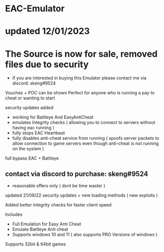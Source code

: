 # EAC-Emulator
# updated 12/01/2023
# The Source is now for sale, removed files due to security
- if you are interested in buying this Emulator please contact me via discord: skeng#9524

Vouches + POC can be shown 
Perfect for anyone who is running a pay to cheat or wanting to start 

security updates added

- working for Battleye And EasyAntiCheat 
- emulates Integrity checks ( allowing you to connect to servers without having eac running )
- fully stops EAC Heartbeat 
- fully disables anti-cheat service from running ( spoofs server packets to allow connection to game servers even though anti-cheat is not running on the system )

full bypass EAC + Battleye 

## contact via discord to purchase: skeng#9524
- reasonable offers only ( dont be time waster )

updated 21/09/22
security updates + new loading methods ( new exploits )



Added better integrity checks for faster client speed

Includes 
- Full Emulation for Easy Anti Cheat 
- Emulate Battleye Anti cheat
- Supports windows 10 and 11 ( also supports PRO Versions of windows )

Supports 32bit & 64bit games


